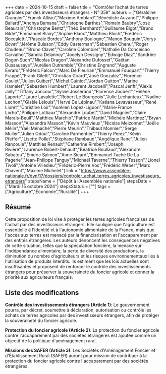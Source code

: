 +++
date = 2024-10-15
draft = false
title = "Contrôler l’achat de terres agricoles par des investisseurs étrangers - N° 359"
auteurs = ["Géraldine Grangier","Franck Allisio","Maxime Amblard","Bénédicte Auzanot","Philippe Ballard","Anchya Bamana","Christophe Barthès","Romain Baubry","José Beaurain","Christophe Bentz","Théo Bernhardt","Guillaume Bigot","Bruno Bilde","Emmanuel Blairy","Sophie Blanc","Matthieu Bloch","Frédéric Boccaletti","Pascale Bordes","Anthony Boulogne","Manon Bouquin","Jorys Bovet","Jérôme Buisson","Eddy Casterman","Sébastien Chenu","Roger Chudeau","Bruno Clavet","Caroline Colombier","Nathalie Da Conceicao Carvalho","Sandra Delannoy","Jocelyn Dessigny","Edwige Diaz","Sandrine Dogor-Such","Nicolas Dragon","Alexandre Dufosset","Gaëtan Dussausaye","Aurélien Dutremble","Christine Engrand","Auguste Evrard","Frédéric Falcon","Marc De Fleurian","Emmanuel Fouquart","Thierry Frappé","Frank Giletti","Christian Girard","José Gonzalez","Florence Goulet","Julien Guibert","Michel Guiniot","Jordan Guitton","Marine Hamelet","Sébastien Humbert","Laurent Jacobelli","Pascal Jenft","Alexis Jolly","Tiffany Joncour","Sylvie Josserand","Florence Joubert","Hélène Laporte","Laure Lavalette","Robert Le Bourgeois","Julie Lechanteux","Nadine Lechon","Gisèle Lelouis","Hervé De Lépinau","Katiana Levavasseur","René Lioret","Christine Loir","Aurélien Lopez-Liguori","Marie-France Lorho","Philippe Lottiaux","Alexandre Loubet","David Magnier","Claire Marais-Beuil","Matthieu Marchio","Patrice Martin","Michèle Martinez","Bryan Masson","Alexandra Masson","Kévin Mauvieux","Nicolas Meizonnet","Joëlle Mélin","Yaël Ménaché","Pierre Meurin","Thibaut Monnier","Serge Muller","Julien Odoul","Caroline Parmentier","Thierry Perez","Kévin Pfeffer","Lisette Pollet","Stéphane Rambaud","Angélique Ranc","Julien Rancoule","Matthias Renault","Catherine Rimbert","Joseph Rivière","Laurence Robert-Dehault","Béatrice Roullaud","Alexandre Sabatou","Emeric Salmon","Anne Sicard","Emmanuel Taché De La Pagerie","Jean-Philippe Tanguy","Michaël Taverne","Thierry Tesson","Lionel Tivoli","Antoine Villedieu","Frédéric-Pierre Vos","Frédéric Weber","Marc Chavent","Maxime Michelet"]
link = "https://www.assemblee-nationale.fr/dyn/17/dossiers/controler_achat_terres_agricoles_investisseurs_etrangers"
stepsName = ["Dépôt à l'Assemblée nationale"]
stepsDate = ["Mardi 15 octobre 2024"]
stepsStatus = [""]
tags = ["Agriculture","Économie","Ruralité"]
+++

## Résumé

Cette proposition de loi vise à protéger les terres agricoles françaises de l'achat par des investisseurs étrangers. Elle souligne que l'agriculture est essentielle à l'identité et à l'autonomie alimentaire de la France, mais que l'accès aux terres est menacé par la financiarisation et l'accaparement par des entités étrangères. Les auteurs dénoncent les conséquences négatives de cette situation, telles que la spéculation foncière, la menace sur l'indépendance alimentaire, la perte de diversité des productions, la diminution du nombre d'agriculteurs et les risques environnementaux liés à l'utilisation de produits interdits. Ils estiment que les lois actuelles sont insuffisantes et proposent de renforcer le contrôle des investissements étrangers pour préserver la souveraineté du foncier agricole et donner la priorité aux agriculteurs français.

## Liste des modifications

**Contrôle des investissements étrangers (Article 1)**: Le gouvernement pourra, par décret, soumettre à déclaration, autorisation ou contrôle les achats de terres agricoles par des investisseurs étrangers, afin de protéger la souveraineté du foncier agricole.

**Protection du foncier agricole (Article 2)**: La protection du foncier agricole contre l'accaparement par des sociétés étrangères est ajoutée comme un objectif de la politique d'aménagement rural.

**Missions des SAFER (Article 3)**: Les Sociétés d'Aménagement Foncier et d'Établissement Rural (SAFER) auront pour mission de contribuer à la protection du foncier agricole contre l'accaparement par des sociétés étrangères.
